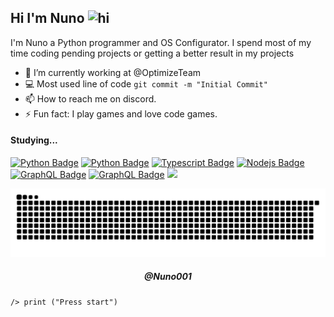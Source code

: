 ## Hi I'm Nuno <img src="https://user-images.githubusercontent.com/1303154/88677602-1635ba80-d120-11ea-84d8-d263ba5fc3c0.gif" width="28px" alt="hi">

I'm Nuno a Python programmer and OS Configurator. I spend most of my time coding pending projects or getting a better result in my projects
  

- 🔭 I’m currently working at @OptimizeTeam
- :computer: Most used line of code `git commit -m "Initial Commit"`
- 📫 How to reach me on discord.
- ⚡ Fun fact: I play games and love code games.


#### Studying...

<!-- TODO: Make technologies links takes you to repositories -->

[![Python Badge](https://img.shields.io/badge/-Python-61DBFB?style=for-the-badge&labelColor=black&logo=python&logoColor=61DBFB)](#) [![Python Badge](https://img.shields.io/badge/-mysql-F0DB4F?style=for-the-badge&labelColor=black&logo=mysql&logoColor=F0DB4F)](#) [![Typescript Badge](https://img.shields.io/badge/-django-007acc?style=for-the-badge&labelColor=black&logo=django&logoColor=007acc)](#) [![Nodejs Badge](https://img.shields.io/badge/-Lua-3C873A?style=for-the-badge&labelColor=black&logo=lua&logoColor=3C873A)](#) [![GraphQL Badge](https://img.shields.io/badge/-ubuntu-e535ab?style=for-the-badge&labelColor=black&logo=ubuntu&logoColor=e535ab)](#) [![GraphQL Badge](https://img.shields.io/badge/-linux-9400D3?style=for-the-badge&labelColor=black&logo=linux&logoColor=e535ab)](#) </a>
  <a href="https://discord.gg/2DjtfTGar4">
    <img
      align=""
      src="https://img.shields.io/badge/Discord-1C1C1C?style=for-the-badge&logo=discord&logoColor=00FFFF">
  </a>


  </a>

![Snake animation](https://github.com/LMS5413/LMS5413/blob/output/github-contribution-grid-snake.svg)
<h5 align="center">@Nuno001</h5>


  </a>

  </a>
  
    /> print ("Press start")
  </a>
</p>
